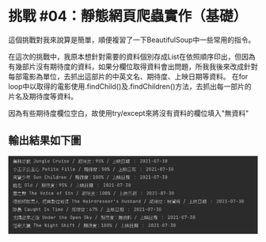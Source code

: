# 挑戰 #04：靜態網頁爬蟲實作（基礎）

這個挑戰對我來說算是簡單，順便複習了一下BeautifulSoup中一些常用的指令。

在這次的挑戰中，我原本想針對需要的資料個別存成List在依照順序印出，但因為有幾部片沒有期待度的資料，如果分欄位取得資料會出問題，所我我後來改成針對每部電影為單位，去抓出這部片的中英文名、期待度、上映日期等資料。
在for loop中以取得的電影使用.findChild()及.findChildren()方法，去抓出每一部片的片名及期待度等資料。

因為有些期待度欄位空白，故使用try/except來將沒有資料的欄位填入"無資料"

## 輸出結果如下圖

![img.png](output.png)
